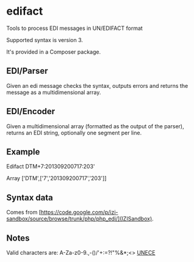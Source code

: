 edifact
=======

Tools to process EDI messages in UN/EDIFACT format

Supported syntax is version 3.

It's provided in a Composer package.

EDI/Parser
------------------
Given an edi message checks the syntax, outputs errors and returns the message as a multidimensional array.

EDI/Encoder
------------------
Given a multidimensional array (formatted as the output of the parser), returns an EDI string, optionally one segment per line.

Example
-------

Edifact DTM+7:201309200717:203'

Array ['DTM',['7','201309200717','203']]

Syntax data
----------
Comes from [https://code.google.com/p/izi-sandbox/source/browse/trunk/php/php_edi/](IZISandbox).


Notes
------
Valid characters are: A-Za-z0-9.,-()/'+:=?!"%&*;<> [UNECE](http://www.unece.org/trade/untdid/texts/d422_d.htm#p5.1)